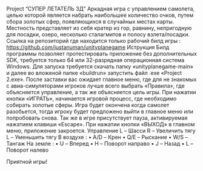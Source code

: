 Project “СУПЕР ЛЕТАТЕЛЬ 3Д”
Аркадная игра с управлением самолета, целью которой является набрать наибольшее количество очков, путем сбора золотых сфер, появляющихся в случайных местах карты. Местность представляет из себя кратер из гор, равнину, непригодную для посадки, озеро, несколько сталагмитов и полосу взлета/посадки.
Ссылка на репозиторий где находится только рабочий билд игры : https://github.com/justanuman/unityplanegame
Иструкция
Билд программы позволяет протестировать приложение без дополнительных SDK, требуется только 64 или 32-разрядная операционная система Windows.
Для запуска требуется скачать папку «unityplanegame-main» и далее во вложеной папке «buildrun» запустить файл .exe «Project 2.exe».
После заставки вас ожидает главное меню, где для не знакомых с авиа-симуляторами игроков лучше всего выбрать «Правила», где объясняется управление, а так же объясняется цель игры. При нажатии кнопки «ИГРАТЬ», начинается игровой процесс, где необходимо собирать золотые сферы. Игра будет окончена когда самолет разобьется, тогда игроку будет предложено выйти в главное меню или попробовать снова. Так же в игре присутствует пауза, активируемая нажатием клавиши «Escape». При нажатии кнопки «ВЫХОД» в главном меню, приложение закроется.
Управление
L – Шасси
R – Увеличить тягу
L – Уменьшить тягу
В воздухе : 
•	A/D – Крен
•	Q/E – Рыскание
•	W/S – Тангаж
На земле :
•	U – Вперед
•	H – Поворот направо
•	J – Назад
•	L – Поворот налево

Приятной игры!
